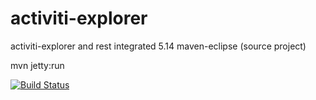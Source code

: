 activiti-explorer
=================

activiti-explorer and rest integrated 5.14 maven-eclipse (source project)

mvn jetty:run

[![Build Status](https://travis-ci.org/izerui/activiti-explorer.png?branch=master)](https://travis-ci.org/izerui/activiti-explorer)
